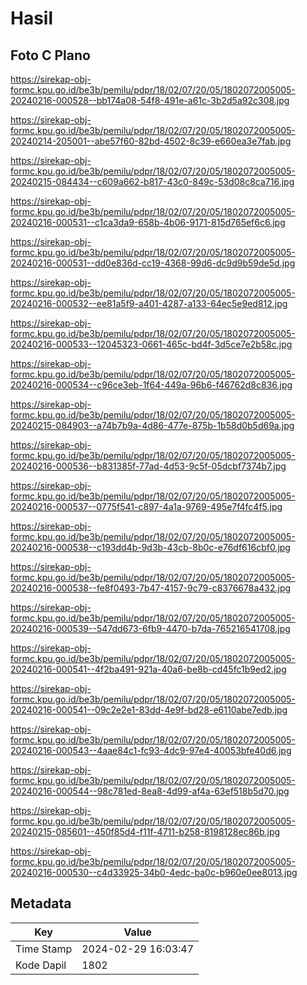 # Hasil

## Foto C Plano

https://sirekap-obj-formc.kpu.go.id/be3b/pemilu/pdpr/18/02/07/20/05/1802072005005-20240216-000528--bb174a08-54f8-491e-a61c-3b2d5a92c308.jpg

https://sirekap-obj-formc.kpu.go.id/be3b/pemilu/pdpr/18/02/07/20/05/1802072005005-20240214-205001--abe57f60-82bd-4502-8c39-e660ea3e7fab.jpg

https://sirekap-obj-formc.kpu.go.id/be3b/pemilu/pdpr/18/02/07/20/05/1802072005005-20240215-084434--c609a662-b817-43c0-849c-53d08c8ca716.jpg

https://sirekap-obj-formc.kpu.go.id/be3b/pemilu/pdpr/18/02/07/20/05/1802072005005-20240216-000531--c1ca3da9-658b-4b06-9171-815d765ef6c6.jpg

https://sirekap-obj-formc.kpu.go.id/be3b/pemilu/pdpr/18/02/07/20/05/1802072005005-20240216-000531--dd0e836d-cc19-4368-99d6-dc9d9b59de5d.jpg

https://sirekap-obj-formc.kpu.go.id/be3b/pemilu/pdpr/18/02/07/20/05/1802072005005-20240216-000532--ee81a5f9-a401-4287-a133-64ec5e9ed812.jpg

https://sirekap-obj-formc.kpu.go.id/be3b/pemilu/pdpr/18/02/07/20/05/1802072005005-20240216-000533--12045323-0661-465c-bd4f-3d5ce7e2b58c.jpg

https://sirekap-obj-formc.kpu.go.id/be3b/pemilu/pdpr/18/02/07/20/05/1802072005005-20240216-000534--c96ce3eb-1f64-449a-96b6-f46762d8c836.jpg

https://sirekap-obj-formc.kpu.go.id/be3b/pemilu/pdpr/18/02/07/20/05/1802072005005-20240215-084903--a74b7b9a-4d86-477e-875b-1b58d0b5d69a.jpg

https://sirekap-obj-formc.kpu.go.id/be3b/pemilu/pdpr/18/02/07/20/05/1802072005005-20240216-000536--b831385f-77ad-4d53-9c5f-05dcbf7374b7.jpg

https://sirekap-obj-formc.kpu.go.id/be3b/pemilu/pdpr/18/02/07/20/05/1802072005005-20240216-000537--0775f541-c897-4a1a-9769-495e7f4fc4f5.jpg

https://sirekap-obj-formc.kpu.go.id/be3b/pemilu/pdpr/18/02/07/20/05/1802072005005-20240216-000538--c193dd4b-9d3b-43cb-8b0c-e76df616cbf0.jpg

https://sirekap-obj-formc.kpu.go.id/be3b/pemilu/pdpr/18/02/07/20/05/1802072005005-20240216-000538--fe8f0493-7b47-4157-9c79-c8376678a432.jpg

https://sirekap-obj-formc.kpu.go.id/be3b/pemilu/pdpr/18/02/07/20/05/1802072005005-20240216-000539--547dd673-6fb9-4470-b7da-765216541708.jpg

https://sirekap-obj-formc.kpu.go.id/be3b/pemilu/pdpr/18/02/07/20/05/1802072005005-20240216-000541--4f2ba491-921a-40a6-be8b-cd45fc1b9ed2.jpg

https://sirekap-obj-formc.kpu.go.id/be3b/pemilu/pdpr/18/02/07/20/05/1802072005005-20240216-000541--09c2e2e1-83dd-4e9f-bd28-e6110abe7edb.jpg

https://sirekap-obj-formc.kpu.go.id/be3b/pemilu/pdpr/18/02/07/20/05/1802072005005-20240216-000543--4aae84c1-fc93-4dc9-97e4-40053bfe40d6.jpg

https://sirekap-obj-formc.kpu.go.id/be3b/pemilu/pdpr/18/02/07/20/05/1802072005005-20240216-000544--98c781ed-8ea8-4d99-af4a-63ef518b5d70.jpg

https://sirekap-obj-formc.kpu.go.id/be3b/pemilu/pdpr/18/02/07/20/05/1802072005005-20240215-085601--450f85d4-f11f-4711-b258-8198128ec86b.jpg

https://sirekap-obj-formc.kpu.go.id/be3b/pemilu/pdpr/18/02/07/20/05/1802072005005-20240216-000530--c4d33925-34b0-4edc-ba0c-b960e0ee8013.jpg


## Metadata

| Key        | Value               |
| ---------- | ------------------- |
| Time Stamp | 2024-02-29 16:03:47 |
| Kode Dapil | 1802                |




